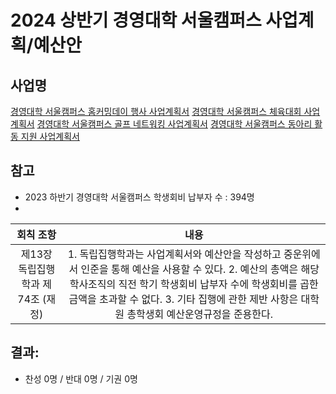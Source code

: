 2024 상반기 경영대학 서울캠퍼스 사업계획/예산안
===

## 사업명
[경영대학 서울캠퍼스 홈커밍데이 행사 사업계획서](경영대학_홈커밍데이.md) 
[경영대학 서울캠퍼스 체육대회 사업계획서](경영대학_체육대회.md)
[경영대학 서울캠퍼스 골프 네트워킹 사업계획서](경영대학_골프네트워크.md) 
[경영대학 서울캠퍼스 동아리 활동 지원 사업계획서](경영대학_동아리활동.md)

## 참고
- 2023 하반기 경영대학 서울캠퍼스 학생회비 납부자 수 : 394명
-   
|  회칙 조항  |  내용 |
|:---:|:---:|
| 제13장 독립집행학과 제74조 (재정) | 1. 독립집행학과는 사업계획서와 예산안을 작성하고 중운위에서 인준을 통해 예산을 사용할 수 있다. 2. 예산의 총액은 해당 학사조직의 직전 학기 학생회비 납부자 수에 학생회비를 곱한 금액을 초과할 수 없다. 3. 기타 집행에 관한 제반 사항은 대학원 총학생회 예산운영규정을 준용한다. |

## 결과:
- 찬성 0명 / 반대 0명 / 기권 0명
